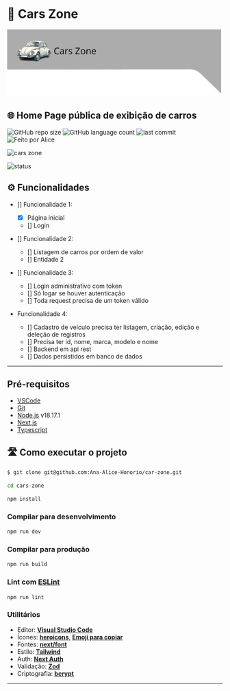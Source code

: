# 🚗 Cars Zone

![foto do readme](./public/cars-zone-readme.png)

## 🌐 Home Page pública de exibição de carros

![GitHub repo size](https://img.shields.io/github/repo-size/Ana-Alice-Honorio/car-zone?style=for-the-badge)
![GitHub language count](https://img.shields.io/github/languages/count/Ana-Alice-Honorio/car-zone?style=for-the-badge)
![last commit](https://img.shields.io/github/last-commit/Ana-Alice-Honorio/car-zone?style=for-the-badge")
![Feito por Alice](https://img.shields.io/badge/feito-por%20Alice-D818A5")

![cars zone]()

![status](https://img.shields.io/badge/STATUS-EM%20DESENVOLVIMENTO-green)

## ⚙️ Funcionalidades

- [] Funcionalidade 1:
  - [x] Página inicial
  - [] Login

- [] Funcionalidade 2:
  - [] Listagem de carros por ordem de valor
  - [] Entidade 2

- [] Funcionalidade 3:
  - [] Login administrativo com token
  - [] Só logar se houver autenticação
  - [] Toda request precisa de um token válido

- Funcionalidade 4:
  - [] Cadastro de veículo precisa ter listagem, criação, edição e deleção de registros
  - [] Precisa ter id, nome, marca, modelo e nome
  - [] Backend em api rest
  - [] Dados persistidos em banco de dados

---

## Pré-requisitos

- [VSCode](https://code.visualstudio.com/)
- [Git](https://git-scm.com)
- [Node.js](https://nodejs.org/en/) v18.17.1
- [Next.js](https://nextjs.org/)
- [Typescript](https://www.typescriptlang.org/)

## 🛣️ Como executar o projeto

```sh
$ git clone git@github.com:Ana-Alice-Honorio/car-zone.git
```

```sh
cd cars-zone
```

```sh
npm install
```

### Compilar para desenvolvimento

```sh
npm run dev
```

### Compilar para produção

```sh
npm run build
```

### Lint com [ESLint](https://eslint.org/)

```sh
npm run lint
```

### **Utilitários**

- Editor:  **[Visual Studio Code](https://code.visualstudio.com/)**  
- Ícones:  **[heroicons](https://heroicons.com/)**, **[Emoji para copiar](https://emojisparacopiar.com/)**
- Fontes:  **[next/font](https://nextjs.org/docs/basic-features/font-optimization)**
- Estilo: **[Tailwind](https://tailwindcss.com/)**
- Auth: **[Next Auth](https://next-auth.js.org/)**
- Validação: **[Zod](https://zod.dev/)**
- Criptografia: **[bcrypt](https://www.npmjs.com/package/bcrypt)**

---